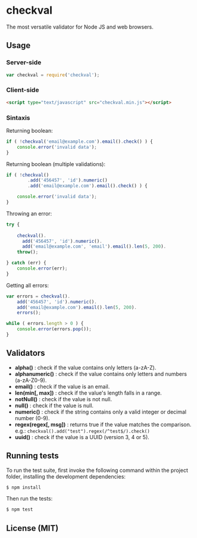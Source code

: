 checkval
========

The most versatile validator for Node JS and web browsers.


## Usage

### Server-side

```js
var checkval = require('checkval');
```

### Client-side

```html
<script type="text/javascript" src="checkval.min.js"></script>
```

### Sintaxis


Returning boolean:

```js
if ( !checkval('email@example.com').email().check() ) {
	console.error('invalid data');
}
```


Returning boolean (multiple validations):

```js
if ( !checkval()
		.add('456457', 'id').numeric()
		.add('email@example.com').email().check() ) {

	console.error('invalid data');
}
```


Throwing an error:

```js
try {
	
	checkval().
	  add('456457', 'id').numeric().
	  add('email@example.com', 'email').email().len(5, 200).
	throw();

} catch (err) {
	console.error(err);
}
```


Getting all errors:

```js
var errors = checkval().
	add('456457', 'id').numeric().
	add('email@example.com').email().len(5, 200).
	errors();

while ( errors.length > 0 ) {
	console.error(errors.pop());
}

```


## Validators

- __alpha()__ : check if the value contains only letters (a-zA-Z).
- __alphanumeric()__ : check if the value contains only letters and numbers (a-zA-Z0-9).
- __email()__ : check if the value is an email.
- __len(min[, max])__ : check if the value's length falls in a range.
- __notNull()__ : check if the value is not null.
- __null()__ : check if the value is null.
- __numeric()__ : check if the string contains only a valid integer or decimal number (0-9).
- __regex(regex[, msg])__ : returns true if the value matches the comparison. e.g.: `checkval().add("test").regex(/^test$/).check()`
- __uuid()__ : check if the value is a UUID (version 3, 4 or 5).


## Running tests

To run the test suite, first invoke the following command within the project folder, installing the development dependencies:

```bash
$ npm install
```

Then run the tests:

```bash
$ npm test
```


## License (MIT)
